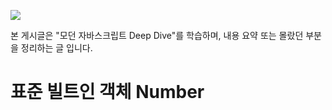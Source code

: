 ![](https://i.imgur.com/LOqoalW.png)

본 게시글은 "모던 자바스크립트 Deep Dive"를 학습하며, 내용 요약 또는 몰랐던 부분을 정리하는 글 입니다.

# 표준 빌트인 객체 Number
